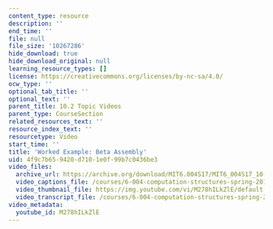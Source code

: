 ```yaml
---
content_type: resource
description: ''
end_time: ''
file: null
file_size: '10267286'
hide_download: true
hide_download_original: null
learning_resource_types: []
license: https://creativecommons.org/licenses/by-nc-sa/4.0/
ocw_type: ''
optional_tab_title: ''
optional_text: ''
parent_title: 10.2 Topic Videos
parent_type: CourseSection
related_resources_text: ''
resource_index_text: ''
resourcetype: Video
start_time: ''
title: 'Worked Example: Beta Assembly'
uid: 4f9c7b65-9420-d710-1e0f-99b7c0436be3
video_files:
  archive_url: https://archive.org/download/MIT6.004S17/MIT6_004S17_10-02-08-01_300k.mp4
  video_captions_file: /courses/6-004-computation-structures-spring-2017/b2a56c89fc465d3b945d827ee794e027_M278hILkZlE.vtt
  video_thumbnail_file: https://img.youtube.com/vi/M278hILkZlE/default.jpg
  video_transcript_file: /courses/6-004-computation-structures-spring-2017/381a56848f2c1a2138f52bb4630ca4bc_M278hILkZlE.pdf
video_metadata:
  youtube_id: M278hILkZlE
---
```

